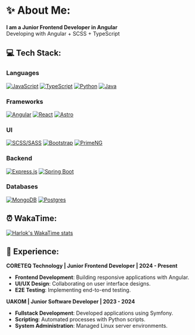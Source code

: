 # ✨ About Me:
**I am a Junior Frontend Developer in Angular**</br>
Developing with Angular + SCSS + TypeScript</br>

## 💻 Tech Stack:

### Languages
[![JavaScript](https://img.shields.io/badge/Javascript-%23F2C94C.svg?style=flat&logo=javascript&logoColor=white&color=1D1F22)](https://developer.mozilla.org/docs/Web/JavaScript)
[![TypeScript](https://img.shields.io/badge/Typescript-%2352B3D9.svg?style=flat&logo=typescript&logoColor=white&color=1D1F22)](https://www.typescriptlang.org/)
[![Python](https://img.shields.io/badge/Python-%234B76B5.svg?style=flat&logo=python&logoColor=white&color=1D1F22)](https://www.python.org/)
[![Java](https://img.shields.io/badge/Java-ED8B00?style=flat&logo=openjdk&logoColor=white&color=1D1F22)](https://www.java.com/)

### Frameworks
[![Angular](https://img.shields.io/badge/Angular-%23F0513C.svg?style=flat&logo=angular&logoColor=white&color=1D1F22)](https://angular.io/)
[![React](https://img.shields.io/badge/React-%2361DAFB.svg?style=flat&logo=react&logoColor=white&color=1D1F22)](https://react.dev/)
[![Astro](https://img.shields.io/badge/Astro-%232B7C9A.svg?style=flat&logo=astro&logoColor=white&color=1D1F22)](https://astro.build/)

### UI
[![SCSS/SASS](https://img.shields.io/badge/SCSS%2fSASS-%23D20039.svg?style=flat&logo=sass&logoColor=white&color=1D1F22)](https://sass-lang.com/)
[![Bootstrap](https://img.shields.io/badge/Bootstrap-%23563D7C.svg?style=flat&logo=bootstrap&logoColor=white&color=1D1F22)](https://getbootstrap.com/)
[![PrimeNG](https://img.shields.io/badge/PrimeNG-%23007BFF.svg?style=flat&logo=primeng&logoColor=white&color=1D1F22)](https://www.primefaces.org/primeng/)

### Backend
[![Express.js](https://img.shields.io/badge/Express.js-%23404d59.svg?style=flat&logo=express&logoColor=white&color=1D1F22)](https://expressjs.com/)
[![Spring Boot](https://img.shields.io/badge/Spring%20Boot-%236DB33F.svg?style=flat&logo=spring&logoColor=white&color=1D1F22)](https://spring.io/projects/spring-boot)

### Databases
[![MongoDB](https://img.shields.io/badge/MongoDB-%234ea94b.svg?style=flat&logo=mongodb&logoColor=white&color=1D1F22)](https://www.mongodb.com/)
[![Postgres](https://img.shields.io/badge/Postgres-%23316192.svg?style=flat&logo=postgresql&logoColor=white&color=1D1F22)](https://www.postgresql.org/)

## ⏰ WakaTime:
[![Harlok's WakaTime stats](https://github-readme-stats.vercel.app/api/wakatime?username=@yntedero&theme=catppuccin_mocha&layout=compact)](https://github.com/anuraghazra/github-readme-stats)

## 🏢 Experience:
**CORETEQ Technology | Junior Frontend Developer | 2024 - Present**
- **Frontend Development**: Building responsive applications with Angular.
- **UI/UX Design**: Collaborating on user interface designs.
- **E2E Testing**: Implementing end-to-end testing.

**UAKOM | Junior Software Developer | 2023 - 2024**
- **Fullstack Development**: Developed applications using Symfony.
- **Scripting**: Automated processes with Python scripts.
- **System Administration**: Managed Linux server environments.
